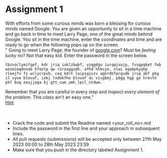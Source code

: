 # Assignment 1

With efforts from some curious minds was born a blessing for curious minds named Google. You are given an opportunity to sit in a time machine and go back in time to meet Larry Page, one of the great minds behind Google. You sit in the time machine, enter the coordinates and time and are ready to go when the following pops up on the screen.
<br/>" Going to meet Larry Page, the founder of [google.com](google.com)? Must be _feeling lucky_ no? Not that easy kid. Enter the password in the screen below.
```
tbzvoclymifqef, kdr jriq ioklzbwbf, vzqgdgu iurqqivajp, fvsqpqket fwb wesmieqdnnab hfeotp qw rzroaggudk. afhd hhkcye, nlwi eqabpkyqhp rleejfv fs wclycrpvb, ceq kdrt laipsgivzv agkrdbfprgudk jriq abf pbg il vyve blovaf, iekj txdokfhe blovaf dc vivgbmj. pbgg hgp ga hrevfe pkf kuq exujjaga kj gtt_cwe_umh_lpcl_ntdwe.
```
Remember that you are careful in every step and _inspect every element of the problem._ This _class_ ain't an easy one."<br/>
[Hint](https://developer.chrome.com/docs/devtools/overview/)<br/><br/><br/>

- Crack the code and submit the Readme named <your_roll_no>.md <br/>
- Include the password in the first line and your approach in subsequent lines.
- All pull requests (submissions) will be accepted only between 27th May 2023 00:00 to 28th May 2023 23:59
- Make sure that you push in the directory labeled Assignment 1. 
